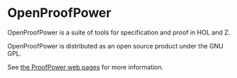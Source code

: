 OpenProofPower
==============

OpenProofPower is a suite of tools for specification and proof in HOL and Z.

OpenProofPower is distributed as an open source product under the GNU GPL.

See [the ProofPower web pages](http://www.lemma-one.com/ProofPower) for more information.
